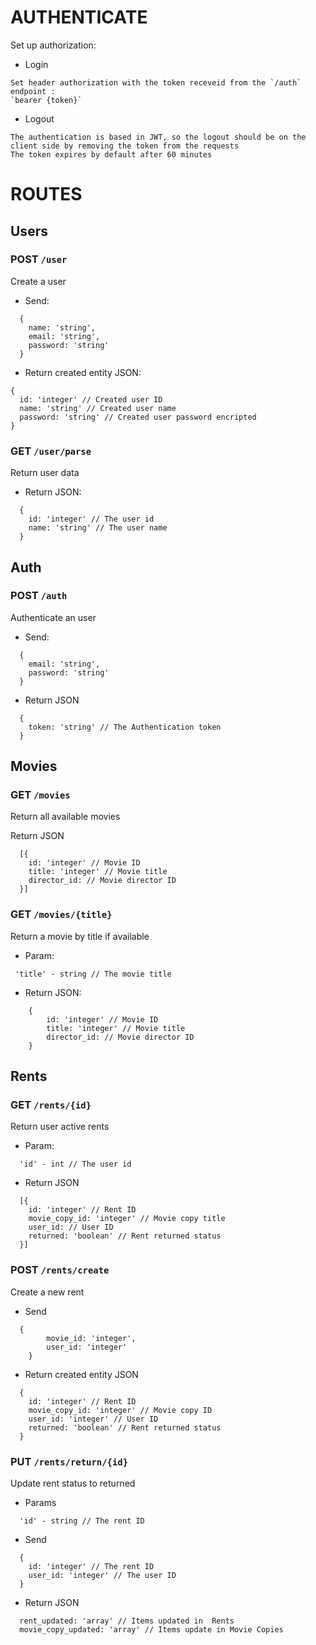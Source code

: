# AUTHENTICATE
Set up authorization:

- Login 	
```
Set header authorization with the token receveid from the `/auth` endpoint :
`bearer {token}`
```

- Logout 	
```
The authentication is based in JWT, so the logout should be on the client side by removing the token from the requests
The token expires by default after 60 minutes
```

# ROUTES

## Users

### POST `/user`
Create a user

- Send:
```
  {
    name: 'string',
    email: 'string',
    password: 'string'
  }
```

- Return created entity JSON:

```
{
  id: 'integer' // Created user ID
  name: 'string' // Created user name
  password: 'string' // Created user password encripted
}
```

### GET `/user/parse`
Return user data

- Return JSON: 
```
  {
    id: 'integer' // The user id
    name: 'string' // The user name
  }
```

## Auth 
 
### POST `/auth`
Authenticate an user

- Send: 
```
  {
    email: 'string',
    password: 'string'
  }
```

- Return	JSON
```
  {
    token: 'string' // The Authentication token
  } 
```

## Movies

### GET `/movies`
Return all available movies

Return JSON
```
  [{
    id: 'integer' // Movie ID
    title: 'integer' // Movie title
    director_id: // Movie director ID
  }]
```

### GET `/movies/{title}`
Return a movie by title if available

- Param:
```
 'title' - string // The movie title
```

- Return JSON: 
```
 	{
 		id: 'integer' // Movie ID
 		title: 'integer' // Movie title
 		director_id: // Movie director ID
 	}
```

## Rents

### GET `/rents/{id}`
Return user active rents

- Param:
```
  'id' - int // The user id
```    
		
- Return JSON
```
  [{
    id: 'integer' // Rent ID
    movie_copy_id: 'integer' // Movie copy title
    user_id: // User ID
    returned: 'boolean' // Rent returned status
  }]
```

### POST `/rents/create`
Create a new rent

- Send
```
  {
		movie_id: 'integer',
		user_id: 'integer'
	}
```

- Return created entity JSON
```
  {
    id: 'integer' // Rent ID
    movie_copy_id: 'integer' // Movie copy ID
    user_id: 'integer' // User ID
    returned: 'boolean' // Rent returned status
  }
```

### PUT `/rents/return/{id}`
Update rent status to returned

- Params		
```
  'id' - string // The rent ID
```

- Send
```
  {
    id: 'integer' // The rent ID
    user_id: 'integer' // The user ID
  }
```

- Return JSON
```
  rent_updated: 'array' // Items updated in  Rents
  movie_copy_updated: 'array' // Items update in Movie Copies
```

